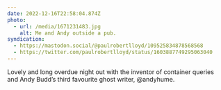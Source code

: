 ```yaml
---
date: 2022-12-16T22:58:04.874Z
photo:
  - url: /media/1671231483.jpg
    alt: Me and Andy outside a pub.
syndication:
  - https://mastodon.social/@paulrobertlloyd/109525834878568568
  - https://twitter.com/paulrobertlloyd/status/1603887749295063040
---
```

Lovely and long overdue night out with the inventor of container queries and Andy Budd’s third favourite ghost writer, @andyhume.
